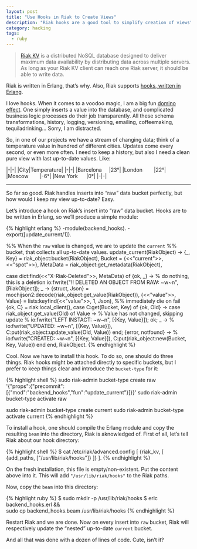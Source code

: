 ```yaml
---
layout: post
title: "Use Hooks in Riak to Create Views"
description: "Riak hooks are a good tool to simplify creation of views"
category: hacking
tags:
  - ruby
---
```


> [Riak KV](http://docs.basho.com/riak/kv/2.1.4/downloads/) is a distributed
NoSQL database designed to deliver maximum data availability by distributing
data across multiple servers. As long as your Riak KV client can reach one
Riak server, it should be able to write data.

Riak is written in Erlang, that’s why. Also, Riak supports
[hooks, written in Erlang](http://docs.basho.com/riak/kv/2.1.4/developing/usage/commit-hooks/).

I love hooks. When it comes to a voodoo magic, I am a big fun
[domino effect](https://en.wikipedia.org/wiki/Domino_effect). One simply
inserts a value into the database, and complicated business logic processes
do their job transparently. All these schema transformations, history, logging,
versioning, emailing, coffeemaking, tequiladrinking... Sorry, I am distracted.

So, in one of our projects we have a stream of changing data; think of
a temperature value in hundred of different cities. Updates come every second,
or even more often. I need to keep a history, but also I need a clean pure
view with last up-to-date values. Like:

|-|-|
|City|Temperature|
|-|-|
|Barcelona     |23°|
|London        |22°|
|Moscow        |-6°|
|New York      |0°|
|-|-|

---

So far so good. Riak handles inserts into “raw” data bucket perfectly,
but how would I keep my view up-to-date? Easy.

Let’s introduce a hook on Riak’s insert into “raw” data bucket.
Hooks are to be written in Erlang, so we’ll produce a simple module:

{% highlight erlang %}
-module(backend_hooks).
-export([update_current/1]).

%% When the `raw` value is changed, we are to update the `current`
%%  bucket, that collects all up-to-date values.
update_current(RiakObject) ->
  {_, Key} = riak_object:bucket(RiakObject),
  Bucket = {<<"current">>, <<"spot">>},
	MetaData = riak_object:get_metadata(RiakObject),

  case dict:find(<<"X-Riak-Deleted">>, MetaData) of
    {ok, _} ->
      % do nothing, this is a deletion
      io:fwrite("!! DELETED AN OBJECT FROM RAW: ~w~n", [RiakObject]);
    _ ->
      {struct, Json} = mochijson2:decode(riak_object:get_value(RiakObject)),
      {<<"value">>, Value} = lists:keyfind(<<"value">>, 1, Json), %% immediately die on fail
      {ok, C} = riak:local_client(),
      case C:get(Bucket, Key) of
        {ok, Old} ->
          case riak_object:get_value(Old) of
            Value -> % Value has not changed, skipping update
              % io:fwrite("LEFT INSTACT: ~w~n", [{Key, Value}]);
              ok;
            _ ->
              % io:fwrite("UPDATED: ~w~n", [{Key, Value}]),
              C:put(riak_object:update_value(Old, Value))
            end;
        {error, notfound} ->
          % io:fwrite("CREATED: ~w~n", [{Key, Value}]),
          C:put(riak_object:new(Bucket, Key, Value))
        end
    end,
  RiakObject.
{% endhighlight %}

Cool. Now we have to install this hook. To do so, one should do three things.
Riak hooks might be attached directly to specific buckets, but I prefer to keep things
clear and introduce the `bucket-type` for it:

{% highlight shell %}
sudo riak-admin bucket-type create raw \
    '{"props":{"precommit":[{"mod":"backend_hooks","fun":"update_current"}]}}'
sudo riak-admin bucket-type activate raw

sudo riak-admin bucket-type create current
sudo riak-admin bucket-type activate current
{% endhighlight %}

To install a hook, one should compile the Erlang module and copy the resulting
`beam` into the directory, Riak is aknowledged of. First of all, let’s tell
Riak about our hook directory:

{% highlight shell %}
$ cat /etc/riak/advanced.config
[
  {riak_kv, [
    {add_paths, ["/usr/lib/riak/hooks"]}
  ]}
].
{% endhighlight %}

On the fresh installation, this file is empty/non-existent. Put the content
above into it. This will add `"/usr/lib/riak/hooks"` to the Riak paths.

Now, copy the `beam` into this directory:

{% highlight ruby %}
$ sudo mkdir -p /usr/lib/riak/hooks
$ erlc backend_hooks.erl && \
    sudo cp backend_hooks.beam /usr/lib/riak/hooks
{% endhighlight %}

Restart Riak and we are done. Now on every insert into `raw` bucket, Riak
will respectively update the “nested” up-to-date `current` bucket.

And all that was done with a dozen of lines of code. Cute, isn’t it?
